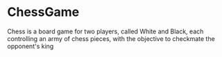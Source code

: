 # ChessGame
Chess is a board game for two players, called White and Black, each controlling an army of chess pieces, with the objective to checkmate the opponent's king
